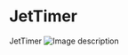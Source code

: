 # JetTimer
 JetTimer
![Image description](https://github.com/luiscastrodev/JetTimer/blob/main/b-Screenshot.png)
